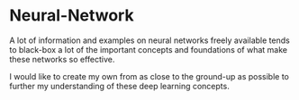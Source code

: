 # Neural-Network
A lot of information and examples on neural networks freely available tends to black-box a lot of the important concepts and foundations of what make these networks so effective.

I would like to create my own from as close to the ground-up as possible to further my understanding of these deep learning concepts.
